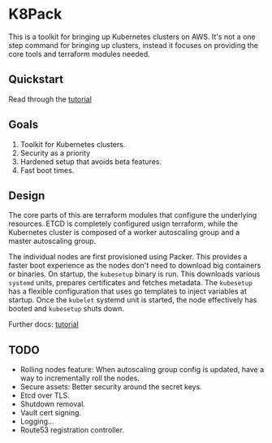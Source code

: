 # K8Pack

This is a toolkit for bringing up Kubernetes clusters on AWS. It's not a one step command for bringing up clusters, instead it focuses on providing the core tools and terraform modules needed.

## Quickstart

Read through the [tutorial](docs/tutorial/0-prerequisites.md)

## Goals

1. Toolkit for Kubernetes clusters.
2. Security as a priority
3. Hardened setup that avoids beta features.
4. Fast boot times.

## Design

The core parts of this are terraform modules that configure the underlying resources. ETCD is completely configured usign terraform, while the Kubernetes cluster is composed of a worker autoscaling group and a master autoscaling group.

The individual nodes are first provisioned using Packer. This provides a faster boot experience as the nodes don't need to download big containers or binaries. On startup, the `kubesetup` binary is run. This downloads various `systemd` units, prepares certificates and fetches metadata. The `kubesetup` has a flexible configuration that uses go templates to inject variables at startup. Once the `kubelet` systemd unit is started, the node effectively has booted and `kubesetup` shuts down.

Further docs: [tutorial](docs/design/)

## TODO

- Rolling nodes feature: When autoscaling group config is updated, have a way to incrementally roll the nodes.
- Secure assets: Better security around the secret keys.
- Etcd over TLS.
- Shutdown removal.
- Vault cert signing.
- Logging...
- Route53 registration controller.
